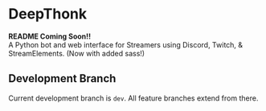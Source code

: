 # DeepThonk

**README Coming Soon!!**  
A Python bot and web interface for Streamers using Discord, Twitch, & StreamElements. (Now with added sass!)


## Development Branch
Current development branch is `dev`. All feature branches extend from there.
